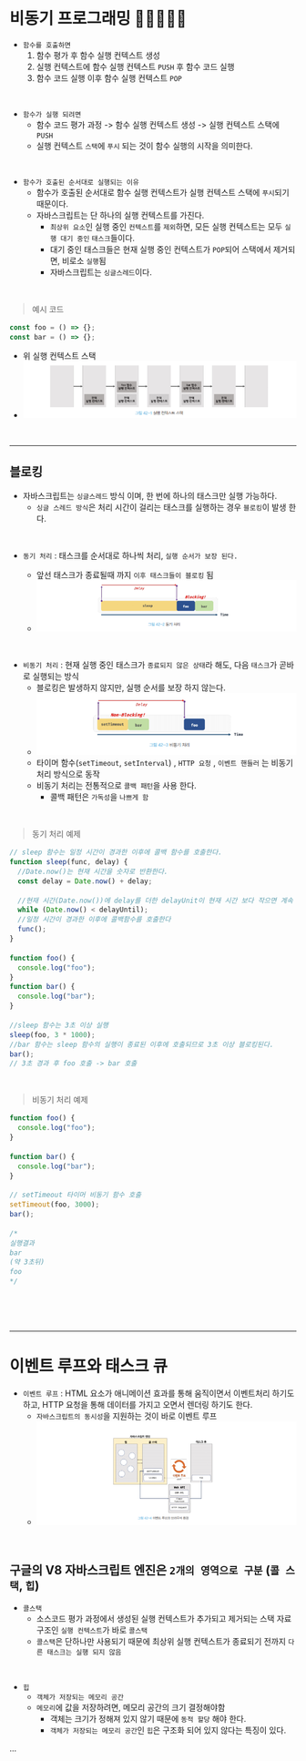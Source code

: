 # 비동기 프로그래밍 🎯💡🔥📌✅

- `함수를 호출하면`
  1. 함수 평가 후 함수 실행 컨텍스트 생성
  2. 실행 컨텍스트에 함수 실행 컨텍스트 `PUSH` 후 함수 코드 실행
  3. 함수 코드 실행 이후 함수 실행 컨텍스트 `POP`

<br />

- `함수가 실행 되려면`
  - 함수 코드 평가 과정 -> 함수 실행 컨텍스트 생성 -> 실행 컨텍스트 스택에 `PUSH`
  - 실행 컨텍스트 `스택`에 `푸시` 되는 것이 함수 실행의 시작을 의미한다.

<br />

- `함수가 호출된 순서대로 실행되는 이유`
  - 함수가 호출된 순서대로 함수 실행 컨텍스트가 실행 컨텍스트 스택에 `푸시`되기 때문이다.
  - 자바스크립트는 단 하나의 실행 컨텍스트를 가진다.
    - `최상위 요소`인 실행 중인 `컨텍스트`를 `제외`하면, 모든 실행 컨텍스트는 모두 `실행 대기 중인` `태스크`들이다.
    - 대기 중인 태스크들은 현재 실행 중인 컨텍스트가 `POP`되어 스택에서 제거되면, 비로소 `실행`됨
    - 자바스크립트는 `싱글스레드`이다.

<br />

> 예시 코드

```js
const foo = () => {};
const bar = () => {};
```

- 위 실행 컨텍스트 스택
- ![image](../image/809.png)

<br />

---

## 블로킹

- 자바스크립트는 `싱글스레드` 방식 이며, 한 번에 하나의 태스크만 실행 가능하다.
  - `싱글 스레드 방식`은 처리 시간이 걸리는 태스크를 실행하는 경우 `블로킹`이 발생 한다.

<br />

- `동기 처리` : 태스크를 순서대로 하나씩 처리, `실행 순서가 보장 된다.`

  - 앞선 태스크가 종료될때 까지 `이후 태스크들이 블로킹` 됨
  - ![image](../image/811.png)

<br />

- `비동기 처리` : 현재 실행 중인 태스크가 `종료되지 않은 상태`라 해도, 다음 `태스크`가 곧바로 실행되는 방식
  - 블로킹은 발생하지 않지만, 실행 순서를 보장 하지 않는다.
  - ![image](../image/812.png)
  - 타이머 함수(`setTimeout`, `setInterval`) , `HTTP 요청` , `이벤트 핸들러` 는 비동기 처리 방식으로 동작
  - 비동기 처리는 전통적으로 `콜백 패턴`을 사용 한다.
    - 콜백 패턴은 `가독성`을 `나쁘게 함`

<br />

> 동기 처리 예제

```js
// sleep 함수는 일정 시간이 경과한 이후에 콜백 함수를 호출한다.
function sleep(func, delay) {
  //Date.now()는 현재 시간을 숫자로 반환한다.
  const delay = Date.now() + delay;

  //현재 시간(Date.now())에 delay를 더한 delayUnit이 현재 시간 보다 작으면 계속 반복 한다.
  while (Date.now() < delayUntil);
  //일정 시간이 경과한 이후에 콜백함수를 호출한다
  func();
}

function foo() {
  console.log("foo");
}
function bar() {
  console.log("bar");
}

//sleep 함수는 3초 이상 실행
sleep(foo, 3 * 1000);
//bar 함수는 sleep 함수의 실행이 종료된 이후에 호출되므로 3초 이상 블로킹된다.
bar();
// 3초 경과 후 foo 호출 -> bar 호출
```

<br />

> 비동기 처리 예제

```js
function foo() {
  console.log("foo");
}

function bar() {
  console.log("bar");
}

// setTimeout 타이머 비동기 함수 호출
setTimeout(foo, 3000);
bar();

/*
실행결과
bar
(약 3초뒤)
foo
*/
```

<br />
<br />
<br />

---

# 이벤트 루프와 태스크 큐

- `이벤트 루프` : HTML 요소가 애니메이션 효과를 통해 움직이면서 이벤트처리 하기도 하고, HTTP 요청을 통해 데이터를 가지고 오면서 렌더링 하기도 한다.
  - `자바스크립트의 동시성`을 지원하는 것이 바로 이벤트 루프
  - ![image](../image/813.png)

<br />

## 구글의 V8 자바스크립트 엔진은 `2개의 영역으로 구분` (`콜 스택`, `힙`)

- `콜스택`
  - 소스코드 평가 과정에서 생성된 실행 컨텍스트가 추가되고 제거되는 스택 자료구조인 `실행 컨텍스트`가 바로 `콜스택`
  - `콜스택`은 단하나만 사용되기 때문에 최상위 실행 컨텍스트가 종료되기 전까지 `다른 태스크는 실행 되지 않음`

<br />

- `힙`
  - `객체가 저장되는 메모리 공간`
  - `메모리`에 값을 저장하려면, 메모리 공간의 크기 결정해야함
    - 객체는 크기가 정해져 있지 않기 때문에 `동적 할당` 해야 한다.
    - `객체가 저장되는 메모리 공간`인 `힙`은 구조화 되어 있지 않다는 특징이 있다.

...
